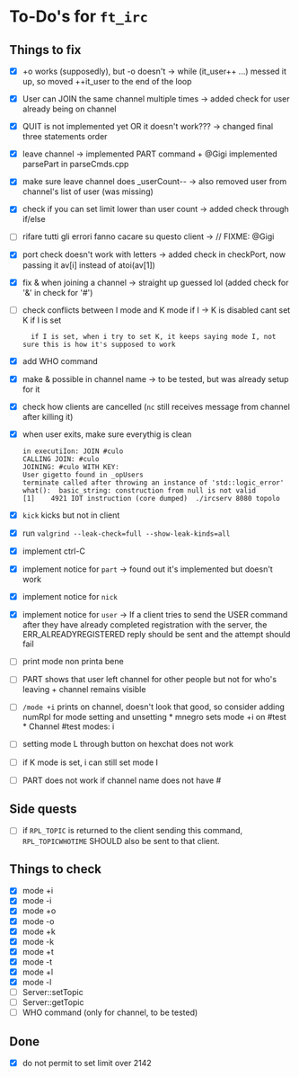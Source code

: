 # To-Do's for `ft_irc`

## Things to fix
- [x] +o works (supposedly), but -o doesn't						-> while (it_user++ ...) messed it up, so moved ++it_user to the end of the loop
- [x] User can JOIN the same channel multiple times				-> added check for user already being on channel
- [x] QUIT is not implemented yet OR it doesn't work???			-> changed final three statements order
- [x] leave channel												-> implemented PART command + @Gigi implemented parsePart in parseCmds.cpp
- [x] make sure leave channel does _userCount--					-> also removed user from channel's list of user (was missing)
- [x] check if you can set limit lower than user count			-> added check through if/else
- [ ] rifare tutti gli errori fanno cacare su questo client		-> // FIXME: @Gigi
- [x] port check doesn't work with letters						-> added check in checkPort, now passing it av[i] instead of atoi(av[1])
- [x] fix & when joining a channel								 -> straight up guessed lol (added check for '&' in check for '#')
- [ ] check conflicts between I mode and K mode
		if I -> K is disabled
		cant set K if I is set

		if I is set, when i try to set K, it keeps saying mode I, not sure this is how it's supposed to work

- [x] add WHO command
- [x] make & possible in channel name							-> to be tested, but was already setup for it
- [x] check how clients are cancelled (`nc` still receives message from channel after killing it)
- [X] when user exits, make sure everythig is clean
	```
	in executiÍon: JOIN #culo  
	CALLING JOIN: #culo  
	JOINING: #culo WITH KEY:   
	User gigetto found in _opUsers  
	terminate called after throwing an instance of 'std::logic_error'  
	what():  basic_string: construction from null is not valid  
	[1]    4921 IOT instruction (core dumped)  ./ircserv 8080 topolo  
	```
- [x] `kick` kicks but not in client
- [x] run `valgrind --leak-check=full --show-leak-kinds=all`
- [x] implement ctrl-C
- [x] implement notice for `part` -> found out it's implemented but doesn't work
- [x] implement notice for `nick`
- [x] implement notice for `user` -> If a client tries to send the USER command after they have already completed registration with the server, the ERR_ALREADYREGISTERED reply should be sent and the attempt should fail
- [ ] print mode non printa bene
- [ ] PART shows that user left channel for other people but not for who's leaving + channel remains visible
- [ ] `/mode +i` prints on channel, doesn't look that good, so consider adding numRpl for mode setting and unsetting
		* mnegro sets mode +i on #test
		* Channel #test modes: i
- [ ] setting mode L through button on hexchat does not work
- [ ] if K mode is set, i can still set mode I
- [ ] PART does not work if channel name does not have #


## Side quests
- [ ] if `RPL_TOPIC` is returned to the client sending this command, `RPL_TOPICWHOTIME` SHOULD also be sent to that client.

## Things to check
- [x] mode +i
- [x] mode -i
- [x] mode +o
- [x] mode -o
- [x] mode +k
- [x] mode -k
- [x] mode +t
- [x] mode -t
- [x] mode +l
- [x] mode -l
- [ ] Server::setTopic
- [ ] Server::getTopic
- [ ] WHO command (only for channel, to be tested)

## Done
- [x] do not permit to set limit over 2142
